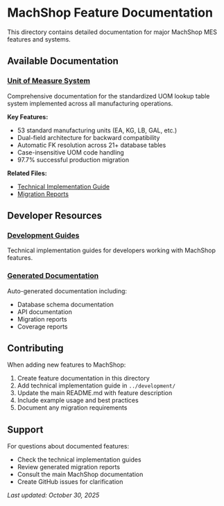 # MachShop Feature Documentation

This directory contains detailed documentation for major MachShop MES features and systems.

## Available Documentation

### [Unit of Measure System](./unit-of-measure-system.md)
Comprehensive documentation for the standardized UOM lookup table system implemented across all manufacturing operations.

**Key Features:**
- 53 standard manufacturing units (EA, KG, LB, GAL, etc.)
- Dual-field architecture for backward compatibility
- Automatic FK resolution across 21+ database tables
- Case-insensitive UOM code handling
- 97.7% successful production migration

**Related Files:**
- [Technical Implementation Guide](../development/uom-implementation-guide.md)
- [Migration Reports](../generated/uom-migration-*)

## Developer Resources

### [Development Guides](../development/)
Technical implementation guides for developers working with MachShop features.

### [Generated Documentation](../generated/)
Auto-generated documentation including:
- Database schema documentation
- API documentation
- Migration reports
- Coverage reports

## Contributing

When adding new features to MachShop:

1. Create feature documentation in this directory
2. Add technical implementation guide in `../development/`
3. Update the main README.md with feature description
4. Include example usage and best practices
5. Document any migration requirements

## Support

For questions about documented features:
- Check the technical implementation guides
- Review generated migration reports
- Consult the main MachShop documentation
- Create GitHub issues for clarification

*Last updated: October 30, 2025*